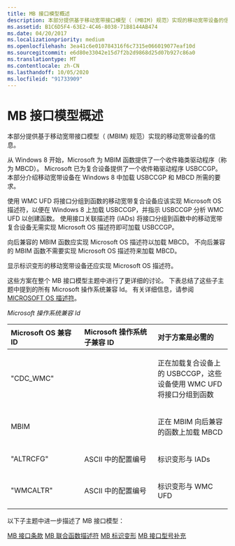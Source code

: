 ```yaml
---
title: MB 接口模型概述
description: 本部分提供基于移动宽带接口模型（ (MBIM) 规范）实现的移动宽带设备的信息。
ms.assetid: B1C6D5F4-63E2-4C46-8038-71B8144AB474
ms.date: 04/20/2017
ms.localizationpriority: medium
ms.openlocfilehash: 3ea41c6e010784316f6c7315e066019077eaf10d
ms.sourcegitcommit: e6d80e33042e15d7f2b2d9868d25d07b927c86a0
ms.translationtype: MT
ms.contentlocale: zh-CN
ms.lasthandoff: 10/05/2020
ms.locfileid: "91733909"
---
```

# <a name="mb-interface-model-overview"></a>MB 接口模型概述


本部分提供基于移动宽带接口模型（ (MBIM) 规范）实现的移动宽带设备的信息。

从 Windows 8 开始，Microsoft 为 MBIM 函数提供了一个收件箱类驱动程序（称为 MBCD）。 Microsoft 已为复合设备提供了一个收件箱驱动程序 USBCCGP。 本部分介绍移动宽带设备在 Windows 8 中加载 USBCCGP 和 MBCD 所需的要求。

使用 WMC UFD 将接口分组到函数的移动宽带复合设备应该实现 Microsoft OS 描述符，以便在 Windows 8 上加载 USBCCGP，并指示 USBCCGP 分析 WMC UFD 以创建函数。 使用接口关联描述符 (IADs) 将接口分组到函数中的移动宽带复合设备无需实现 Microsoft OS 描述符即可加载 USBCCGP。

向后兼容的 MBIM 函数应实现 Microsoft OS 描述符以加载 MBCD。 不向后兼容的 MBIM 函数不需要实现 Microsoft OS 描述符来加载 MBCD。

显示标识变形的移动宽带设备还应实现 Microsoft OS 描述符。

这些方案在整个 MB 接口模型主题中进行了更详细的讨论。 下表总结了这些子主题中提到的所有 Microsoft 操作系统兼容 Id。 有关详细信息，请参阅 [MICROSOFT OS 描述符](/previous-versions/gg463179(v=msdn.10))。

*Microsoft 操作系统兼容 Id*

<table>  
<colgroup> <col width="33%" /> <col width="33%" /> <col width="33%" /> </colgroup>  
<thead>  
<tr class="header">  
<th align="left">Microsoft OS 兼容 ID</th>
<th align="left">Microsoft 操作系统子兼容 ID</th>
<th align="left">对于方案是必需的</th>
</tr>
</thead>
<tbody>
<tr class="odd">
<td align="left"><p>"CDC_WMC"</p></td>
<td align="left"><p></p></td>
<td align="left"><p>正在加载复合设备上的 USBCCGP，这些设备使用 WMC UFD 将接口分组到函数</p></td>
</tr>
<tr class="even">
<td align="left"><p>MBIM</p></td>
<td align="left"><p></p></td>
<td align="left"><p>正在 MBIM 向后兼容的函数上加载 MBCD</p></td>
</tr>
<tr class="odd">
<td align="left"><p>"ALTRCFG"</p></td>
<td align="left"><p>ASCII 中的配置编号</p></td>
<td align="left"><p>标识变形与 IADs</p></td>
</tr>
<tr class="even">
<td align="left"><p>"WMCALTR"</p></td>
<td align="left"><p>ASCII 中的配置编号</p></td>
<td align="left"><p>标识变形与 WMC UFD</p></td>
</tr>
</tbody>
</table>

 

以下子主题中进一步描述了 MB 接口模型：

[MB 接口条款](mb-interface-terms.md) 
[MB 联合函数描述符](mb-union-function-descriptors.md) 
[MB 标识变形](mb-identity-morphing.md) 
[MB 接口型号补充](mb-interface-model-supplement.md)
 

